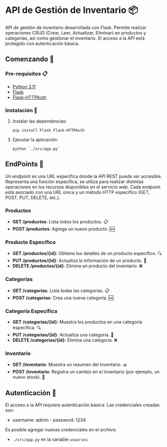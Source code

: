 # API de Gestión de Inventario 📦

API de gestión de inventario desarrollada con Flask. Permite realizar operaciones CRUD (Crear, Leer, Actualizar, Eliminar) en productos y categorías, así como gestionar el inventario. El acceso a la API está protegido con autenticación básica.

## Comenzando 🚀

### Pre-requisitos 📋

- [Python 3.11](https://www.python.org/downloads/)
- [Flask](https://flask.palletsprojects.com/en/3.0.x/)
- [Flask-HTTPAuth](https://flask-httpauth.readthedocs.io/en/latest/)

### Instalación 🔧

2. Instalar las dependencias:
   ```
   pip install Flask Flask-HTTPAuth
   ```
2. Ejecutar la aplicación:
   ```
   python `./src/app.py`
   ```

## EndPoints 📖

Un endpoint es una URL específica donde la API REST puede ser accesible. Representa una función específica, se utiliza para realizar distintas operaciones en los recursos disponibles en el servicio web. Cada endpoint está asociado con una URL única y un método HTTP específico (GET, POST, PUT, DELETE, etc.).

### Productos

- **GET /productos**: Lista todos los productos. 📋
- **POST /productos**: Agrega un nuevo producto. 🆕

### Producto Específico

- **GET /productos/{id}**: Obtiene los detalles de un producto específico. 🔍
- **PUT /productos/{id}**: Actualiza la información de un producto. 📝
- **DELETE /productos/{id}**: Elimina un producto del inventario. ❌

### Categorías

- **GET /categorias**: Lista todas las categorías. 📋
- **POST /categorias**: Crea una nueva categoría. 🆕

### Categoría Específica

- **GET /categorias/{id}**: Muestra los productos en una categoría específica. 🔍
- **PUT /categorias/{id}**: Actualiza una categoría. 📝
- **DELETE /categorias/{id}**: Elimina una categoría. ❌

### Inventario

- **GET /inventario**: Muestra un resumen del inventario. 📊
- **POST /inventario**: Registra un cambio en el inventario (por ejemplo, un nuevo stock). 🔄

## Autenticación 🔐

El acceso a la API requiere autenticación básica. Las credenciales creadas son:

- username: admin - password: 1234

Es posible agregar nuevas credenciales en el archivo:

- `./src/app.py` en la variable `usuarios`
